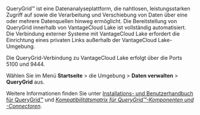 QueryGrid™ ist eine Datenanalyseplattform, die nahtlosen, leistungsstarken Zugriff auf sowie die Verarbeitung und Verschiebung von Daten über eine oder mehrere Datenquellen hinweg ermöglicht. Die Bereitstellung von QueryGrid innerhalb von VantageCloud Lake ist vollständig automatisiert. Die Verbindung externer Systeme mit VantageCloud Lake erfordert die Einrichtung eines privaten Links außerhalb der VantageCloud Lake-Umgebung.

Die QueryGrid-Verbindung zu VantageCloud Lake erfolgt über die Ports 5100 und 9444.

Wählen Sie im Menü **Startseite** \> die Umgebung \> **Daten verwalten** \> **QueryGrid** aus.

Weitere Informationen finden Sie unter [Installations- und Benutzerhandbuch für QueryGrid™](https://docs.teradata.com/search/books?filters=prodname~%2522Teradata+QueryGrid%2522&sort=last_update&utm_source=console&utm_medium=iph) und [*Kompatibilitätsmatrix für QueryGrid™-Komponenten und -Connectoren*](https://docs.teradata.com/access/sources/dita/map?dita:mapPath=wue1554808920847.ditamap&utm_source=console&utm_medium=iph).

